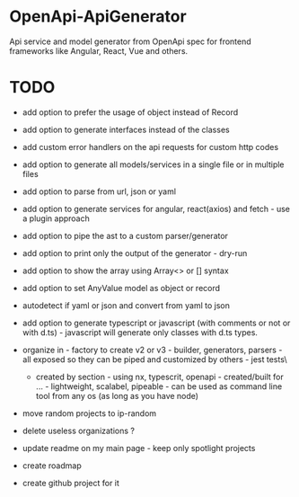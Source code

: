 # OpenApi-ApiGenerator

Api service and model generator from OpenApi spec for frontend frameworks like Angular, React, Vue and others.

# TODO

- add option to prefer the usage of object instead of Record
- add option to generate interfaces instead of the classes
- add custom error handlers on the api requests for custom http codes
- add option to generate all models/services in a single file or in multiple files
- add option to parse from url, json or yaml
- add option to generate services for angular, react(axios) and fetch - use a plugin approach
- add option to pipe the ast to a custom parser/generator
- add option to print only the output of the generator - dry-run
- add option to show the array using Array<> or [] syntax
- add option to set AnyValue model as object or record

- autodetect if yaml or json and convert from yaml to json
- add option to generate typescript or javascript (with comments or not or with d.ts) - javascript will generate only classes with d.ts types.

- organize in - factory to create v2 or v3 - builder, generators, parsers - all exposed so they can be piped and customized by others - jest tests\
   - created by section - using nx, typescrit, openapi - created/built for ... - lightweight, scalabel, pipeable - can be used as command line tool from any os (as long as you have node)

- move random projects to ip-random
- delete useless organizations ?
- update readme on my main page - keep only spotlight projects
- create roadmap
- create github project for it
